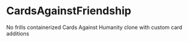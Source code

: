 # CardsAgainstFriendship
No frills containerized Cards Against Humanity clone with custom card additions
